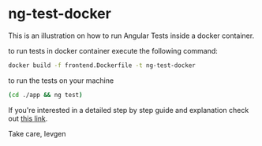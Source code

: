 # ng-test-docker

This is an illustration on how to run Angular Tests inside a docker container.

to run tests in docker container execute the following command:

```.sh
docker build -f frontend.Dockerfile -t ng-test-docker
```

to run the tests on your machine

```.sh
(cd ./app && ng test)
```

If you're interested in a detailed step by step guide and explanation check out [this link](https://ievgen.de/2020/11/06/running-angular-unit-tests-in-docker-container/).

Take care,
Ievgen
